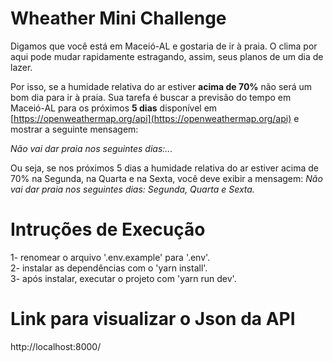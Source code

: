 # Wheather Mini Challenge

Digamos que você está em Maceió-AL e gostaria de ir à praia. O clima por aqui pode mudar rapidamente estragando, assim, seus  planos de um dia de lazer.

Por isso, se a humidade relativa do ar estiver **acima de 70%** não será um bom dia para ir à praia. Sua tarefa é buscar a previsão do tempo em Maceió-AL para os próximos **5 dias** disponível em [https://openweathermap.org/api](https://openweathermap.org/api) e mostrar a seguinte mensagem:

_Não vai dar praia nos seguintes dias:..._

Ou seja, se nos próximos 5 dias a humidade relativa do ar estiver acima de 70% na Segunda, na Quarta e na Sexta, você deve exibir a mensagem:
_Não vai dar praia nos seguintes dias: Segunda, Quarta e Sexta._

# Intruções de Execução

1- renomear o arquivo '.env.example' para '.env'.
<br>
2- instalar as dependências com o 'yarn install'.
<br>
3- após instalar, executar o projeto com 'yarn run dev'.

# Link para visualizar o Json da API

http://localhost:8000/
